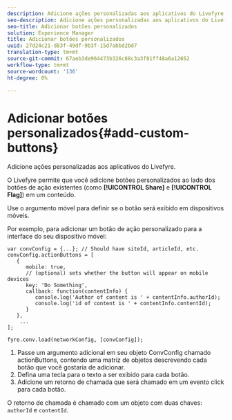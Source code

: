 ```yaml
---
description: Adicione ações personalizadas aos aplicativos do Livefyre.
seo-description: Adicione ações personalizadas aos aplicativos do Livefyre.
seo-title: Adicionar botões personalizados
solution: Experience Manager
title: Adicionar botões personalizados
uuid: 27d24c21-d83f-49df-9b3f-15d7abbd2bd7
translation-type: tm+mt
source-git-commit: 67aeb3de964473b326c88c3a3f81ff48a6a12652
workflow-type: tm+mt
source-wordcount: '136'
ht-degree: 0%

---
```



# Adicionar botões personalizados{#add-custom-buttons}

Adicione ações personalizadas aos aplicativos do Livefyre.

O Livefyre permite que você adicione botões personalizados ao lado dos botões de ação existentes (como **[!UICONTROL Share]** e **[!UICONTROL Flag]**) em um conteúdo.

Use o argumento móvel para definir se o botão será exibido em dispositivos móveis.

Por exemplo, para adicionar um botão de ação personalizado para a interface do seu dispositivo móvel:

```
var convConfig = {...}; // Should have siteId, articleId, etc. 
convConfig.actionButtons = [ 
   { 
      mobile: true,  
      // (optional) sets whether the button will appear on mobile devices 
      key: 'Do Something', 
      callback: function(contentInfo) { 
         console.log('Author of content is ' + contentInfo.authorId); 
         console.log('id of content is ' + contentInfo.contentId); 
      } 
   }, 
    ... 
]; 
  
fyre.conv.load(networkConfig, [convConfig]);
```

1. Passe um argumento adicional em seu objeto ConvConfig chamado actionButtons, contendo uma matriz de objetos descrevendo cada botão que você gostaria de adicionar.
1. Defina uma tecla para o texto a ser exibido para cada botão.
1. Adicione um retorno de chamada que será chamado em um evento click para cada botão.

O retorno de chamada é chamado com um objeto com duas chaves: `authorId` e `contentId`.
